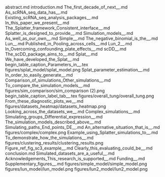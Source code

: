 abstract.md
introduction.md
The_first_decade_of_next__.md
As_scRNA_seq_data_has__.md
Existing_scRNA_seq_analysis_packages__.md
In_this_paper_we_present__.md
The_Splatter_framework_Consistent_interface__.md
Splatter_is_designed_to_provide__.md
Simulation_models__.md
As_well_as_our_own__.md
Simple__.md
The_negative_binomial_is_the__.md
Lun__.md
Published_in_Pooling_across_cells__.md
Lun_2__.md
In_Overcoming_confounding_plate_effects__.md
scDD__.md
The_scDD_package_aims_to__.md
Splat__.md
We_have_developed_the_Splat__.md
begin_table_caption_Parameters_in__.tex
figures/splat_model/splat_model.png
Splat_parameter_estimation__.md
In_order_to_easily_generate__.md
Comparison_of_simulations_Other_simulations__.md
To_compare_the_simulation_models__.md
figures/sim_comparison/sim_comparison (2).png
begin_table_caption_label_tab__.tex
figures/overall_tung/overall_tung.png
From_these_diagnostic_plots_we__.md
figures/datasets_heatmap/datasets_heatmap.png
Looking_across_the_datasets_we__.md
Complex_simulations__.md
Simulating_groups_Differential_expression__.md
The_simulation_models_described_above__.md
Simulating_paths_End_points_DE__.md
An_alternative_situation_that_is__.md
figures/complex/complex.png
Example_using_Splatter_simulations_to__.md
To_demonstrate_how_the_simulations__.md
figures/clustering_results/clustering_results.png
Figure_ref_fig_sc3_example__.md
Clearly_this_evaluating_could_be__.md
conclusion.md
Simulated_datasets_are_a_useful__.md
Acknowledgements_This_research_is_supported__.md
Funding__.md
Supplementary_figures__.md
figures/simple_model/simple_model.png
figures/lun_model/lun_model.png
figures/lun2_model/lun2_model.png